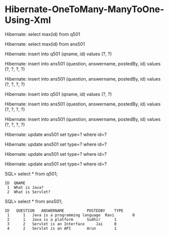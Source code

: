 # Hibernate-OneToMany-ManyToOne-Using-Xml

Hibernate: select max(id) from q501

Hibernate: select max(id) from ans501

Hibernate: insert into q501 (qname, id) values (?, ?)

Hibernate: insert into ans501 (question, answername, postedBy, id) values (?, ?, ?, ?)

Hibernate: insert into ans501 (question, answername, postedBy, id) values (?, ?, ?, ?)

Hibernate: insert into q501 (qname, id) values (?, ?)

Hibernate: insert into ans501 (question, answername, postedBy, id) values (?, ?, ?, ?)

Hibernate: insert into ans501 (question, answername, postedBy, id) values (?, ?, ?, ?)

Hibernate: update ans501 set type=? where id=?

Hibernate: update ans501 set type=? where id=?

Hibernate: update ans501 set type=? where id=?

Hibernate: update ans501 set type=? where id=?

SQL> select * from q501;

	ID	QNAME
	 1	What is Java?
	 2	What is Servlet?

SQL> select * from ans501;

	ID   QUESTION	ANSWERNAME			POSTEDBY	TYPE
	 1	    1	Java is a programming language	Ravi		0
	 2	    1	Java is a platform		Sudhir		1
	 3	    2	Servlet is an Interface		Jai		0
	 4	    2	Servlet is an API		Arun		1

